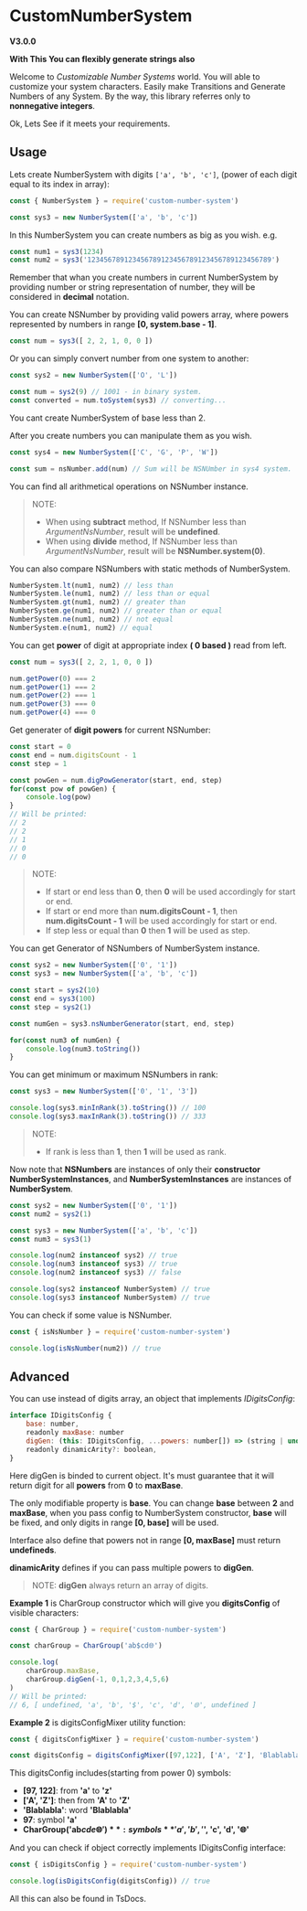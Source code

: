 # CustomNumberSystem
**V3.0.0**

**With This You can flexibly generate strings also**

Welcome to _Customizable Number Systems_ world. You will able to customize your system characters.
Easily make Transitions and Generate Numbers of any System. By the way, this library referres only to **nonnegative integers**.


Ok, Lets See if it meets your requirements.

## Usage
Lets create NumberSystem with digits `['a', 'b', 'c']`, (power of each digit equal to its index in array):
``` javascript
const { NumberSystem } = require('custom-number-system')

const sys3 = new NumberSystem(['a', 'b', 'c'])
```
In this NumberSystem you can create numbers as big as you wish.
e.g.
``` javascript
const num1 = sys3(1234)
const num2 = sys3('123456789123456789123456789123456789123456789')
```
Remember that whan you create numbers in current NumberSystem by providing number
or string representation of number, they will be considered in **decimal** notation.

You can create NSNumber by providing valid powers array, where powers represented by numbers in range **[0, system.base - 1]**.
``` javascript
const num = sys3([ 2, 2, 1, 0, 0 ])
```

Or you can simply convert number from one system to another:
``` javascript
const sys2 = new NumberSystem(['O', 'L'])

const num = sys2(9) // 1001 - in binary system.
const converted = num.toSystem(sys3) // converting...
```

You cant create NumberSystem of base less than 2.

After you create numbers you can manipulate them as you wish.
``` javascript
const sys4 = new NumberSystem(['C', 'G', 'P', 'W'])

const sum = nsNumber.add(num) // Sum will be NSNUmber in sys4 system.
```

You can find all arithmetical operations on NSNumber instance.
> NOTE: 
> - When using **subtract** method, If NSNumber less than _ArgumentNsNumber_, result will be **undefined**.
> - When using **divide** method, If NSNumber less than _ArgumentNsNumber_, result will be **NSNumber.system(0)**.

You can also compare NSNumbers with static methods of NumberSystem.
``` javascript
NumberSystem.lt(num1, num2) // less than
NumberSystem.le(num1, num2) // less than or equal
NumberSystem.gt(num1, num2) // greater than
NumberSystem.ge(num1, num2) // greater than or equal
NumberSystem.ne(num1, num2) // not equal
NumberSystem.e(num1, num2) // equal
```
You can get **power** of digit at appropriate index **( 0 based )** read from left.
``` javascript
const num = sys3([ 2, 2, 1, 0, 0 ])

num.getPower(0) === 2
num.getPower(1) === 2
num.getPower(2) === 1
num.getPower(3) === 0
num.getPower(4) === 0
```

Get generater of **digit powers** for current NSNumber:
``` javascript
const start = 0
const end = num.digitsCount - 1
const step = 1

const powGen = num.digPowGenerator(start, end, step)
for(const pow of powGen) {
    console.log(pow)
}
// Will be printed:
// 2
// 2
// 1
// 0
// 0
```
> NOTE: 
> - If start or end less than **0**, then **0** will be 
used accordingly for start or end.
> - If start or end more than **num.digitsCount - 1**, then **num.digitsCount - 1** will be used accordingly for start or end.
> - If step less or equal than **0** then **1** will be used as step.

You can get Generator of NSNumbers of NumberSystem instance.
``` javascript
const sys2 = new NumberSystem(['0', '1'])
const sys3 = new NumberSystem(['a', 'b', 'c'])

const start = sys2(10)
const end = sys3(100)
const step = sys2(1)

const numGen = sys3.nsNumberGenerator(start, end, step)

for(const num3 of numGen) {
    console.log(num3.toString())
}
```

You can get minimum or maximum NSNumbers in rank:
```javascript
const sys3 = new NumberSystem(['0', '1', '3'])

console.log(sys3.minInRank(3).toString()) // 100
console.log(sys3.maxInRank(3).toString()) // 333
```
> NOTE: 
> - If rank is less than **1**, then **1** will be used as rank.

Now note that **NSNumbers** are instances of only their **constructor NumberSystemInstances**, and **NumberSystemInstances** are instances of **NumberSystem**.
```javascript
const sys2 = new NumberSystem(['0', '1'])
const num2 = sys2(1)

const sys3 = new NumberSystem(['a', 'b', 'c'])
const num3 = sys3(1)

console.log(num2 instanceof sys2) // true
console.log(num3 instanceof sys3) // true
console.log(num2 instanceof sys3) // false

console.log(sys2 instanceof NumberSystem) // true
console.log(sys3 instanceof NumberSystem) // true
```

You can check if some value is NSNumber.
```javascript
const { isNsNumber } = require('custom-number-system')

console.log(isNsNumber(num2)) // true
```

## Advanced
You can use instead of digits array, an object that implements _IDigitsConfig_:
```javascript
interface IDigitsConfig {
    base: number,
    readonly maxBase: number
    digGen: (this: IDigitsConfig, ...powers: number[]) => (string | undefined)[],
    readonly dinamicArity?: boolean,
}
```
Here digGen is binded to current object. It's must guarantee
that it will return digit for all **powers** from **0** to **maxBase**.

The only modifiable property is **base**.
You can change **base** between **2** and **maxBase**,
when you pass config to NumberSystem constructor, **base** will be fixed, 
and only digits in range **[0, base]** will be used.

Interface also define that powers not in range **[0, maxBase]** must return
**undefineds**.

**dinamicArity** defines if you can pass multiple powers to **digGen**.
> NOTE: **digGen** always return an array of digits.

**Example 1** is CharGroup constructor which will
give you **digitsConfig** of visible characters:
```javascript
const { CharGroup } = require('custom-number-system')

const charGroup = CharGroup('ab$cd🌐')

console.log(
    charGroup.maxBase,
    charGroup.digGen(-1, 0,1,2,3,4,5,6)
)
// Will be printed:
// 6, [ undefined, 'a', 'b', '$', 'c', 'd', '🌐', undefined ]
```

**Example 2** is digitsConfigMixer utility function:
```javascript
const { digitsConfigMixer } = require('custom-number-system')

const digitsConfig = digitsConfigMixer([97,122], ['A', 'Z'], 'Blablabla', 97, CharGroup('ab$cde🌐'))
```
This digitsConfig includes(starting from power 0) symbols:
- **[97, 122]**: from **'a'** to **'z'**
- **['A', 'Z']**: then from **'A'** to **'Z'**
- **'Blablabla'**: word **'Blablabla'**
- **97**: symbol **'a'**
- **CharGroup('ab$cde🌐')**: symbols **'a', 'b', '$', 'c', 'd', '🌐'**

And you can check if object correctly implements IDigitsConfig interface:
```javascript
const { isDigitsConfig } = require('custom-number-system')

console.log(isDigitsConfig(digitsConfig)) // true
```

All this can also be found in TsDocs.